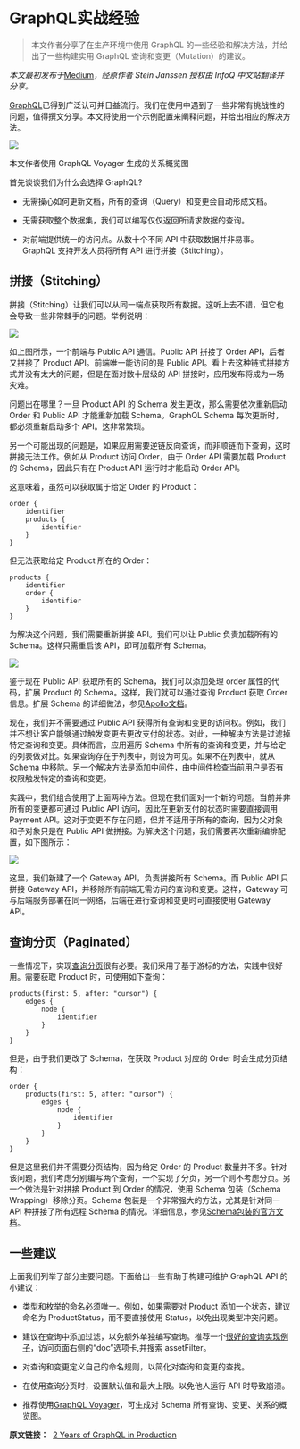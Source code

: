 # GraphQL实战经验
> 本文作者分享了在生产环境中使用 GraphQL 的一些经验和解决方法，并给出了一些构建实用 GraphQL 查询和变更（Mutation）的建议。

_本文最初发布于_[Medium](https://medium.com/better-programming/2-years-of-graphql-in-production-a1a6dbaddbda)_，经原作者 Stein Janssen 授权由 InfoQ 中文站翻译并分享。_

[GraphQL](https://graphql.org/)已得到广泛认可并日益流行。我们在使用中遇到了一些非常有挑战性的问题，值得撰文分享。本文将使用一个示例配置来阐释问题，并给出相应的解决方法。

![](https://static001.infoq.cn/resource/image/57/65/579da5c1ec3c8dca78faa361d1714d65.png)

本文作者使用 GraphQL Voyager 生成的关系概览图

首先谈谈我们为什么会选择 GraphQL?

*   无需操心如何更新文档，所有的查询（Query）和变更会自动形成文档。
    
*   无需获取整个数据集，我们可以编写仅仅返回所请求数据的查询。
    
*   对前端提供统一的访问点。从数十个不同 API 中获取数据并非易事。GraphQL 支持开发人员将所有 API 进行拼接（Stitching）。
    

拼接（Stitching）
-------------

拼接（Stitching）让我们可以从同一端点获取所有数据。这听上去不错，但它也会导致一些非常棘手的问题。举例说明：

![](https://static001.infoq.cn/resource/image/66/1b/661ceb0389f98accafe94e7715f3a21b.png)

如上图所示，一个前端与 Public API 通信。Public API 拼接了 Order API，后者又拼接了 Product API。前端唯一能访问的是 Public API。看上去这种链式拼接方式并没有太大的问题，但是在面对数十层级的 API 拼接时，应用发布将成为一场灾难。

问题出在哪里？一旦 Product API 的 Schema 发生更改，那么需要依次重新启动 Order 和 Public API 才能重新加载 Schema。GraphQL Schema 每次更新时，都必须重新启动多个 API。这非常繁琐。

另一个可能出现的问题是，如果应用需要逆链反向查询，而非顺链而下查询，这时拼接无法工作。例如从 Product 访问 Order，由于 Order API 需要加载 Product 的 Schema，因此只有在 Product API 运行时才能启动 Order API。

这意味着，虽然可以获取属于给定 Order 的 Product：

```
order {
    identifier
    products {
        identifier
    }
}
```

但无法获取给定 Product 所在的 Order：

```
products {
    identifier
    order {
        identifier
    }
}
```

为解决这个问题，我们需要重新拼接 API。我们可以让 Public 负责加载所有的 Schema。这样只需重启该 API，即可加载所有 Schema。

![](https://static001.infoq.cn/resource/image/0d/9e/0d1fa894eyyd66019a40f1f6b7a1e39e.png)

鉴于现在 Public API 获取所有的 Schema，我们可以添加处理 order 属性的代码，扩展 Product 的 Schema。这样，我们就可以通过查询 Product 获取 Order 信息。扩展 Schema 的详细做法，参见[Apollo文档](https://www.apollographql.com/docs/apollo-server/federation/entities/#extending)。

现在，我们并不需要通过 Public API 获得所有查询和变更的访问权。例如，我们并不想让客户能够通过触发变更去更改支付的状态。对此，一种解决方法是过滤掉特定查询和变更。具体而言，应用遍历 Schema 中所有的查询和变更，并与给定的列表做对比。如果查询存在于列表中，则设为可见。如果不在列表中，就从 Schema 中移除。另一个解决方法是添加中间件，由中间件检查当前用户是否有权限触发特定的查询和变更。

实践中，我们组合使用了上面两种方法。但现在我们面对一个新的问题。当前并非所有的变更都可通过 Public API 访问，因此在更新支付的状态时需要直接调用 Payment API。这对于变更不存在问题，但并不适用于所有的查询，因为父对象和子对象只是在 Public API 做拼接。为解决这个问题，我们需要再次重新编排配置，如下图所示：

![](https://static001.infoq.cn/resource/image/65/8d/6531cce20d44fc15b4da8a6628fe1e8d.png)

这里，我们新建了一个 Gateway API，负责拼接所有 Schema。而 Public API 只拼接 Gateway API，并移除所有前端无需访问的查询和变更。这样，Gateway 可与后端服务部署在同一网络，后端在进行查询和变更时可直接使用 Gateway API。

查询分页（Paginated）
---------------

一些情况下，实现[查询分页](https://graphql.org/learn/pagination/#pagination-and-edges)很有必要。我们采用了基于游标的方法，实践中很好用。需要获取 Product 时，可使用如下查询：

```
products(first: 5, after: "cursor") {
    edges {
        node {
            identifier
        }
    }
}
```

但是，由于我们更改了 Schema，在获取 Product 对应的 Order 时会生成分页结构：

```
order {
    products(first: 5, after: "cursor") {
        edges {
            node {
                identifier
            }
        }
    }
}
```

但是这里我们并不需要分页结构，因为给定 Order 的 Product 数量并不多。针对该问题，我们考虑分别编写两个查询，一个实现了分页，另一个则不考虑分页。另一个做法是针对拼接 Product 到 Order 的情况，使用 Schema 包装（Schema Wrapping）移除分页。Schema 包装是一个非常强大的方法，尤其是针对同一 API 种拼接了所有远程 Schema 的情况。详细信息，参见[Schema包](https://www.graphql-tools.com/docs/schema-wrapping/)[装的官方文档](https://www.graphql-tools.com/docs/schema-wrapping/)。

一些建议
----

上面我们列举了部分主要问题。下面给出一些有助于构建可维护 GraphQL API 的小建议：

*   类型和枚举的命名必须唯一。例如，如果需要对 Product 添加一个状态，建议命名为 ProductStatus，而不要直接使用 Status，以免出现类型冲突问题。
    
*   建议在查询中添加过滤，以免额外单独编写查询。推荐一个[很好的查询实现例子](https://swapi.graph.cool/)，访问页面右侧的“doc”选项卡,并搜索 assetFilter。
    
*   对查询和变更定义自己的命名规则，以简化对查询和变更的查找。
    
*   在使用查询分页时，设置默认值和最大上限。以免他人运行 API 时导致崩溃。
    
*   推荐使用[GraphQL Voyager](https://github.com/APIs-guru/graphql-voyager)，可生成对 Schema 所有查询、变更、关系的概览图。
    

**原文链接：**  [2 Years of GraphQL in Production](https://medium.com/better-programming/2-years-of-graphql-in-production-a1a6dbaddbda)
